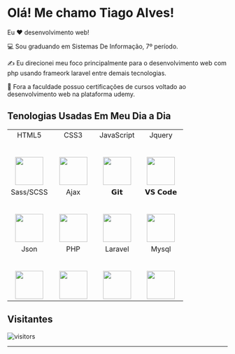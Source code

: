 # Olá! Me chamo Tiago Alves!

Eu ❤️ desenvolvimento web!

:computer: Sou graduando em Sistemas De Informação, 7º período.

:writing_hand: Eu direcionei meu foco principalmente para o desenvolvimento web com php usando frameork laravel entre demais tecnologias. 

:vulcan_salute: Fora a faculdade possuo certificações de cursos voltado ao desenvolvimento web na plataforma udemy.

## Tenologias Usadas Em Meu Dia a Dia

<table>
  <tbody>
    <tr valign="top">
      <td width="25%" align="center">
        <span>HTML5</span><br><br><br>
        <img height="64px" src="https://cdn.svgporn.com/logos/html-5.svg">
      </td>
      <td width="25%" align="center">
        <span>CSS3</span><br><br><br>
        <img height="64px" src="https://cdn.svgporn.com/logos/css-3.svg">
      </td>
      <td width="25%" align="center">
        <span>JavaScript</span><br><br><br>
        <img height="64px" src="https://cdn.svgporn.com/logos/javascript.svg">
      </td>
      <td width="25%" align="center">
        <span>Jquery</span><br><br><br>
        <img height="64px" src="https://miro.medium.com/max/500/1*Mmuvv0ITyhR0LnBTGoPb5A.jpeg">
      </td>
    </tr>
    <tr valign="top">
      <td width="25%" align="center">
        <span>Sass/SCSS</span><br><br><br>
        <img height="64px" src="https://cdn.svgporn.com/logos/sass.svg">
      </td>
      <td width="25%" align="center">
        <span>Ajax</span><br><br><br>
        <img height="64px" src="https://banner2.cleanpng.com/20190304/jvu/kisspng-ajax-logo-javascript-jquery-xml-ajax-tutorial-getting-started-using-ajax-in-your-5c7dd43aae0165.7155111215517502027127.jpg">
      </td>
      <td width="25%" align="center">
        <span>𝗚𝗶𝘁</span><br><br><br>
        <img height="64px" src="https://cdn.svgporn.com/logos/git-icon.svg">
      </td>
      <td width="25%" align="center">
        <span>𝗩𝗦 𝗖𝗼𝗱𝗲</span><br><br><br>
        <img height="64px" src="https://cdn.svgporn.com/logos/visual-studio-code.svg">
      </td>
    </tr>
    <tr valign="top">
      <td width="25%" align="center">
        <span>Json</span><br><br><br>
        <img height="64px" src="https://s3-eu-west-1.amazonaws.com/wia-flarum-bucket/2018-06-19/1529425868-938451-json.png">
      </td>
      <td width="25%" align="center">
        <span>PHP</span><br><br><br>
        <img height="64px" src="https://upload.wikimedia.org/wikipedia/commons/2/27/PHP-logo.svg">
      </td>
      <td width="25%" align="center">
        <span>Laravel</span><br><br><br>
        <img height="64px" src="https://miro.medium.com/max/2800/1*NMtf6MnMoqWW_AhIxbgNjA.png">
      </td>
      <td width="25%" align="center">
        <span>Mysql</span><br><br><br>
        <img height="64px" src="https://www.impacta.com.br/blog/wp-content/uploads/2015/04/mysql1.jpg">
      </td>
    </tr>
  </tbody>
</table>



## Visitantes

![visitors](https://visitor-badge.glitch.me/badge?page_id=Tiago-Alves-dos-Santos.Tiago-Alves-dos-Santos)

---


<!--
**Tiago-Alves-dos-Santos/Tiago-Alves-dos-Santos** is a ✨ _special_ ✨ repository because its `README.md` (this file) appears on your GitHub profile.

Here are some ideas to get you started:

- 🔭 I’m currently working on ...
- 🌱 I’m currently learning ...
- 👯 I’m looking to collaborate on ...
- 🤔 I’m looking for help with ...
- 💬 Ask me about ...
- 📫 How to reach me: ...
- 😄 Pronouns: ...
- ⚡ Fun fact: ...


https://github.com/kautukkundan/Awesome-Profile-README-templates/blob/master/tabular/xiaoluoboding.md
https://github.com/kautukkundan/Awesome-Profile-README-templates/edit/master/tabular/DiptoChakrabarty.md

site de layouts da pagina de perfil git
https://github.com/kautukkundan/Awesome-Profile-README-templates/blob/master/short-and-sweet/MillyCodes.md


https://github.com/kautukkundan/Awesome-Profile-README-templates
-->
